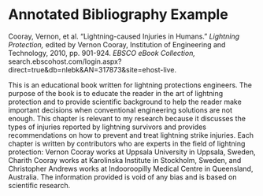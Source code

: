 # Annotated Bibliography Example

Cooray, Vernon, et al. “Lightning-caused Injuries in Humans.” _Lightning Protection,_ edited    by Vernon Cooray, Institution of Engineering and Technology, 2010, pp. 901-924. _EBSCO eBook Collection,_ search.ebscohost.com/login.aspx?direct=true&db=nlebk&AN=317873&site=ehost-live.

This is an educational book written for lightning protections engineers. The purpose of the book is to educate the reader in the art of lightning protection and to provide scientific background to help the reader make important decisions when conventional engineering solutions are not enough. This chapter is relevant to my research because it discusses the types of injuries reported by lightning survivors and provides recommendations on how to prevent and treat lightning strike injuries. Each chapter is written by contributors who are experts in the field of lightning protection: Vernon Cooray works at Uppsala University in Uppsala, Sweden, Charith Cooray works at Karolinska Institute in Stockholm, Sweden, and Christopher Andrews works at Indooroopilly Medical Centre in Queensland, Australia. The information provided is void of any bias and is based on scientific research.
